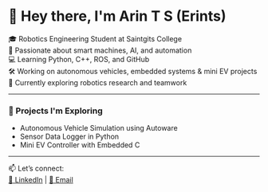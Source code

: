 # 👋 Hey there, I'm Arin T S (Erints)

🎓 Robotics Engineering Student at Saintgits College  
🤖 Passionate about smart machines, AI, and automation  
💻 Learning Python, C++, ROS, and GitHub  
🛠️ Working on autonomous vehicles, embedded systems & mini EV projects  
🌱 Currently exploring robotics research and teamwork  

---

### 🚀 Projects I'm Exploring

- Autonomous Vehicle Simulation using Autoware  
- Sensor Data Logger in Python  
- Mini EV Controller with Embedded C

---

📫 Let’s connect:  
[🔗 LinkedIn](https://www.linkedin.com/in/arints51457) | [📧 Email](mailto:arints9584@ieee.org)
